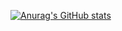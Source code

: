 [![Anurag's GitHub stats](https://github-readme-stats.vercel.app/api?username=kauedavila?theme=synthwave)](https://github.com/anuraghazra/github-readme-stats)


